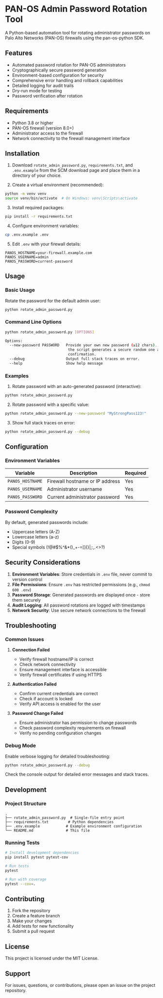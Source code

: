 # PAN-OS Admin Password Rotation Tool

A Python-based automation tool for rotating administrator passwords on Palo Alto Networks (PAN-OS) firewalls using the pan-os-python SDK.

## Features

- Automated password rotation for PAN-OS administrators
- Cryptographically secure password generation
- Environment-based configuration for security
- Comprehensive error handling and rollback capabilities
- Detailed logging for audit trails
- Dry-run mode for testing
- Password verification after rotation

## Requirements

- Python 3.8 or higher
- PAN-OS firewall (version 8.0+)
- Administrator access to the firewall
- Network connectivity to the firewall management interface

## Installation

1. Download `rotate_admin_password.py`, `requirements.txt`, and `.env.example` from the SCM download page and place them in a directory of your choice.

2. Create a virtual environment (recommended):

```bash
python -m venv venv
source venv/bin/activate  # On Windows: venv\Scripts\activate
```

3. Install required packages:

```bash
pip install -r requirements.txt
```

4. Configure environment variables:

```bash
cp .env.example .env
```

5. Edit `.env` with your firewall details:

```
PANOS_HOSTNAME=your-firewall.example.com
PANOS_USERNAME=admin
PANOS_PASSWORD=current-password
```

## Usage

### Basic Usage

Rotate the password for the default admin user:

```bash
python rotate_admin_password.py
```

### Command Line Options

```bash
python rotate_admin_password.py [OPTIONS]

Options:
  --new-password PASSWORD   Provide your own new password (≥12 chars). If omitted,
                             the script generates a secure random one and asks for
                             confirmation.
  --debug                   Output full stack traces on error.
  --help                    Show help message
```

### Examples

1. Rotate password with an auto-generated password (interactive):

```bash
python rotate_admin_password.py
```

2. Rotate password with a specific value:

```bash
python rotate_admin_password.py --new-password "MyStrongPass123!"
```

3. Show full stack traces on error:

```bash
python rotate_admin_password.py --debug
```

## Configuration

### Environment Variables

| Variable         | Description                     | Required |
| ---------------- | ------------------------------- | -------- |
| `PANOS_HOSTNAME` | Firewall hostname or IP address | Yes      |
| `PANOS_USERNAME` | Administrator username          | Yes      |
| `PANOS_PASSWORD` | Current administrator password  | Yes      |

### Password Complexity

By default, generated passwords include:

- Uppercase letters (A-Z)
- Lowercase letters (a-z)
- Digits (0-9)
- Special symbols (!@#$%^&\*()\_+-=[]{}|;:,.<>?)

## Security Considerations

1. **Environment Variables**: Store credentials in `.env` file, never commit to version control
2. **File Permissions**: Ensure `.env` has restricted permissions (e.g., `chmod 600 .env`)
3. **Password Storage**: Generated passwords are displayed once - store them securely
4. **Audit Logging**: All password rotations are logged with timestamps
5. **Network Security**: Use secure network connections to the firewall

## Troubleshooting

### Common Issues

1. **Connection Failed**

   - Verify firewall hostname/IP is correct
   - Check network connectivity
   - Ensure management interface is accessible
   - Verify firewall certificates if using HTTPS

2. **Authentication Failed**

   - Confirm current credentials are correct
   - Check if account is locked
   - Verify API access is enabled for the user

3. **Password Change Failed**
   - Ensure administrator has permission to change passwords
   - Check password complexity requirements on firewall
   - Verify no pending configuration changes

### Debug Mode

Enable verbose logging for detailed troubleshooting:

```bash
python rotate_admin_password.py --debug
```

Check the console output for detailed error messages and stack traces.

## Development

### Project Structure

```
.
├── rotate_admin_password.py  # Single-file entry point
├── requirements.txt         # Python dependencies
├── .env.example            # Example environment configuration
└── README.md               # This file
```

### Running Tests

```bash
# Install development dependencies
pip install pytest pytest-cov

# Run tests
pytest

# Run with coverage
pytest --cov=.
```

## Contributing

1. Fork the repository
2. Create a feature branch
3. Make your changes
4. Add tests for new functionality
5. Submit a pull request

## License

This project is licensed under the MIT License.

## Support

For issues, questions, or contributions, please open an issue on the project repository.
